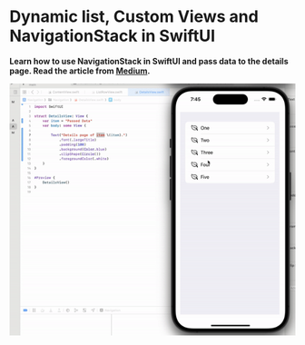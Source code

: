 # Dynamic list, Custom Views and NavigationStack in SwiftUI
**Learn how to use NavigationStack in SwiftUI and pass data to the details page. Read the article from [Medium](https://medium.com/p/7cfda15fb7ef).** 

![Preview](navigationStack.gif)

